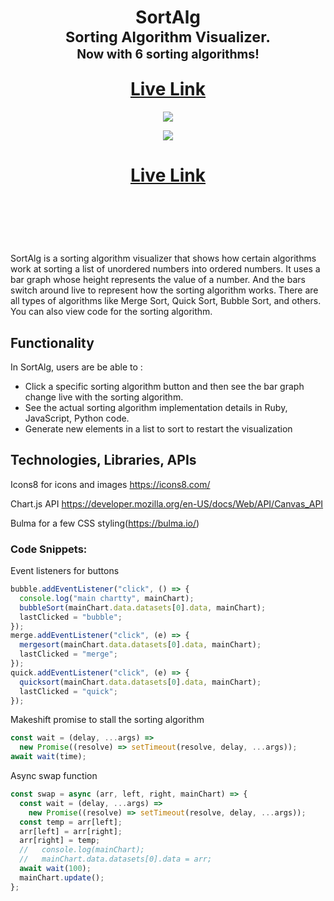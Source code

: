<h1 align="center">
  SortAlg 
  <br/>
  <sub>Sorting Algorithm Visualizer.</sub>
  <br/> <sub><sub>Now with 6 sorting algorithms!</sub></sub>
  <p></p><a href="https://wc2184.github.io/SortAlg/">Live Link</a>
 
</h1>

<p align="center">
  <img src="https://res.cloudinary.com/dkg7lxnj2/image/upload/v1676119690/SortAlg_okxizb.png" />
</p>

<p align="center">
  <img src="https://res.cloudinary.com/dkg7lxnj2/image/upload/v1676119431/nEXdLcq_fiwh6y.png" />
</p>

<h1 align="center">
<a href="https://wc2184.github.io/SortAlg/">Live Link</a>
<p></p>
</h1>
<br/>
<p></p>
<br/><br/>



SortAlg is a sorting algorithm visualizer that shows how certain algorithms work at sorting a list of unordered numbers into ordered numbers. It uses a bar graph whose height represents the value of a number. And the bars switch around live to represent how the sorting algorithm works. There are all types of algorithms like Merge Sort, Quick Sort, Bubble Sort, and others. You can also view code for the sorting algorithm.

## Functionality

In SortAlg, users are be able to :

- Click a specific sorting algorithm button and then see the bar graph change live with the sorting algorithm.
- See the actual sorting algorithm implementation details in Ruby, JavaScript, Python code.
- Generate new elements in a list to sort to restart the visualization


## Technologies, Libraries, APIs

Icons8 for icons and images https://icons8.com/

Chart.js API https://developer.mozilla.org/en-US/docs/Web/API/Canvas_API

Bulma for a few CSS styling(https://bulma.io/)


### Code Snippets:

Event listeners for buttons

```javascript
bubble.addEventListener("click", () => {
  console.log("main chartty", mainChart);
  bubbleSort(mainChart.data.datasets[0].data, mainChart);
  lastClicked = "bubble";
});
merge.addEventListener("click", (e) => {
  mergesort(mainChart.data.datasets[0].data, mainChart);
  lastClicked = "merge";
});
quick.addEventListener("click", (e) => {
  quicksort(mainChart.data.datasets[0].data, mainChart);
  lastClicked = "quick";
});
```

Makeshift promise to stall the sorting algorithm

```javascript
const wait = (delay, ...args) =>
  new Promise((resolve) => setTimeout(resolve, delay, ...args));
await wait(time);
```

Async swap function

```javascript
const swap = async (arr, left, right, mainChart) => {
  const wait = (delay, ...args) =>
    new Promise((resolve) => setTimeout(resolve, delay, ...args));
  const temp = arr[left];
  arr[left] = arr[right];
  arr[right] = temp;
  //   console.log(mainChart);
  //   mainChart.data.datasets[0].data = arr;
  await wait(100);
  mainChart.update();
};
```
